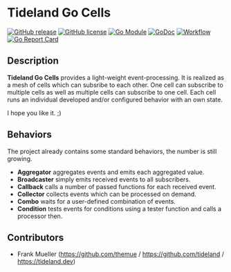 # Tideland Go Cells

[![GitHub release](https://img.shields.io/github/release/tideland/go-cells.svg)](https://github.com/tideland/go-cells)
[![GitHub license](https://img.shields.io/badge/license-New%20BSD-blue.svg)](https://raw.githubusercontent.com/tideland/go-cells/master/LICENSE)
[![Go Module](https://img.shields.io/github/go-mod/go-version/tideland/go-cells)](https://github.com/tideland/go-cells/blob/master/go.mod)
[![GoDoc](https://godoc.org/tideland.dev/go/together?status.svg)](https://pkg.go.dev/mod/tideland.dev/go/together?tab=packages)
[![Workflow](https://img.shields.io/github/workflow/status/tideland/go-cells/build)](https://github.com/tideland/go-cells/actions/)
[![Go Report Card](https://goreportcard.com/badge/github.com/tideland/go-cells)](https://goreportcard.com/report/tideland.dev/go/together)

## Description

**Tideland Go Cells** provides a light-weight event-processing. It is realized
as a mesh of cells which can subsribe to each other. One cell can subscribe to
multiple cells as well as multiple cells can subscribe to one cell. Each cell
runs an individual developed and/or configured behavior with an own state.

I hope you like it. ;)

## Behaviors

The project already contains some standard behaviors, the number is still growing.

* **Aggregator** aggregates events and emits each aggregated value.
* **Broadcaster** simply emits received events to all subscribers.
* **Callback** calls a number of passed functions for each received event.
* **Collector** collects events which can be processed on demand.
* **Combo** waits for a user-defined combination of events.
* **Condition** tests events for conditions using a tester function and calls a processor then.

## Contributors

- Frank Mueller (https://github.com/themue / https://github.com/tideland / https://tideland.dev)

